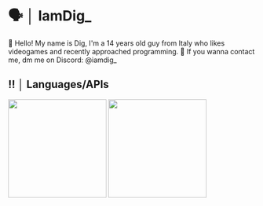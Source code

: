 # 🗣️ │ IamDig_
👋 Hello! My name is Dig, I'm a 14 years old guy from Italy who likes videogames and recently approached programming.
🪼 If you wanna contact me, dm me on Discord: @iamdig_
## ‼️ │ Languages/APIs
<img src="https://github.com/user-attachments/assets/86a32bef-b15c-45e8-b131-dd6f38161979" width="200" height="200" />
<img src="https://github.com/user-attachments/assets/77732d9d-c6fd-4c47-b3ec-c73e5f334994" width="200" height="200" />
